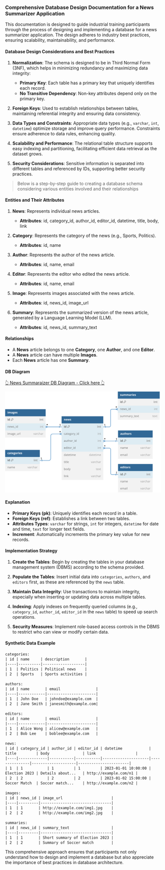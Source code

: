 ### Comprehensive Database Design Documentation for a News Summarizer Application

This documentation is designed to guide industrial training participants through the process of designing and implementing a database for a news summarizer application. The design adheres to industry best practices, ensuring scalability, maintainability, and performance.

#### Database Design Considerations and Best Practices

1. **Normalization**: The schema is designed to be in Third Normal Form (3NF), which helps in minimizing redundancy and maximizing data integrity:
   - **Primary Key**: Each table has a primary key that uniquely identifies each record.
   - **No Transitive Dependency**: Non-key attributes depend only on the primary key.

2. **Foreign Keys**: Used to establish relationships between tables, maintaining referential integrity and ensuring data consistency.

3. **Data Types and Constraints**: Appropriate data types (e.g., `varchar`, `int`, `datetime`) optimize storage and improve query performance. Constraints ensure adherence to data rules, enhancing quality.

4. **Scalability and Performance**: The relational table structure supports easy indexing and partitioning, facilitating efficient data retrieval as the dataset grows.

5. **Security Considerations**: Sensitive information is separated into different tables and referenced by IDs, supporting better security practices.


> Below is a step-by-step guide to creating a database schema considering various entities involved and their relationships

#### Entities and Their Attributes

1. **News**: Represents individual news articles.
   - **Attributes**: id, category_id, author_id, editor_id, datetime, title, body, link

2. **Category**: Represents the category of the news (e.g., Sports, Politics).
   - **Attributes**: id, name

3. **Author**: Represents the author of the news article.
   - **Attributes**: id, name, email

4. **Editor**: Represents the editor who edited the news article.
   - **Attributes**: id, name, email

5. **Image**: Represents images associated with the news article.
   - **Attributes**: id, news_id, image_url

6. **Summary**: Represents the summarized version of the news article, generated by a Language Learning Model (LLM).
   - **Attributes**: id, news_id, summary_text

#### Relationships

- A **News** article belongs to one **Category**, one **Author**, and one **Editor**.
- A **News** article can have multiple **Images**.
- Each **News** article has one **Summary**.

#### DB Diagram 


[👆 News Summaraizer DB Diagram - Click here 👆](https://dbdiagram.io/d/DB-Design-News-summariser-663679ca5b24a634d0828ddc)

<img src="DB Design - News summariser.svg" alt="News DB Design" data-source-line="11">


#### Explanation

- **Primary Keys (pk)**: Uniquely identifies each record in a table.
- **Foreign Keys (ref)**: Establishes a link between two tables.
- **Attributes Types**: `varchar` for strings, `int` for integers, `datetime` for date and time, `text` for longer text fields.
- **Increment**: Automatically increments the primary key value for new records.



#### Implementation Strategy

1. **Create the Tables**: Begin by creating the tables in your database management system (DBMS) according to the schema provided.

2. **Populate the Tables**: Insert initial data into `categories`, `authors`, and `editors` first, as these are referenced by the `news` table.

3. **Maintain Data Integrity**: Use transactions to maintain integrity, especially when inserting or updating data across multiple tables.

4. **Indexing**: Apply indexes on frequently queried columns (e.g., `category_id`, `author_id`, `editor_id` in the `news` table) to speed up search operations.

5. **Security Measures**: Implement role-based access controls in the DBMS to restrict who can view or modify certain data.

#### Synthetic Data Example

```plaintext
categories:
| id | name     | description       |
|----|----------|-------------------|
| 1  | Politics | Political news    |
| 2  | Sports   | Sports activities |

authors:
| id | name       | email                |
|----|------------|----------------------|
| 1  | John Doe   | johndoe@example.com  |
| 2  | Jane Smith | janesmith@example.com|

editors:
| id | name       | email                |
|----|------------|----------------------|
| 1  | Alice Wong | alicew@example.com   |
| 2  | Bob Lee    | boblee@example.com   |

news:
| id | category_id | author_id | editor_id | datetime            | title         | body               | link                  |
|----|-------------|-----------|-----------|---------------------|---------------|--------------------|-----------------------|
| 1  | 1           | 1         | 1         | 2023-01-01 10:00:00 | Election 2023 | Details about...   | http://example.com/n1 |
| 2  | 2           | 2         | 2         | 2023-01-02 15:00:00 | Soccer Match  | Soccer match...    | http://example.com/n2 |

images:
| id | news_id | image_url                      |
|----|---------|--------------------------------|
| 1  | 1       | http://example.com/img1.jpg    |
| 2  | 2       | http://example.com/img2.jpg    |

summaries:
| id | news_id | summary_text                   |
|----|---------|--------------------------------|
| 1  | 1       | Short summary of Election 2023 |
| 2  | 2       | Summary of Soccer match        |
```

This comprehensive approach ensures that participants not only understand how to design and implement a database but also appreciate the importance of best practices in database architecture.
